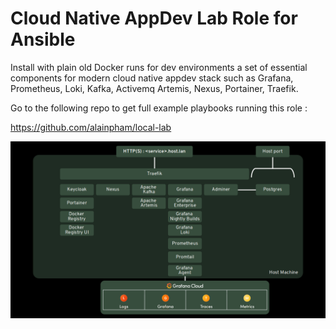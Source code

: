 # Cloud Native AppDev Lab Role for Ansible


Install with plain old Docker runs for dev environments a set of essential components for modern cloud native appdev stack such as Grafana, Prometheus, Loki, Kafka, Activemq Artemis, Nexus, Portainer, Traefik.

Go to the following repo to get full example playbooks running this role : 

https://github.com/alainpham/local-lab

![cloudnativearch](https://github.com/alainpham/local-lab/raw/master/assets/architecture.png)